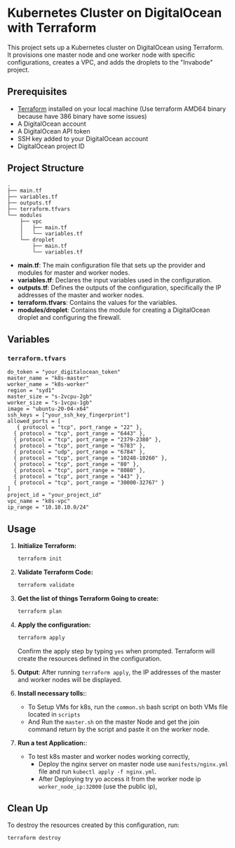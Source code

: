 
# Kubernetes Cluster on DigitalOcean with Terraform

This project sets up a Kubernetes cluster on DigitalOcean using Terraform. It provisions one master node and one worker node with specific configurations, creates a VPC, and adds the droplets to the "Invabode" project.

## Prerequisites

- [Terraform](https://www.terraform.io/downloads.html) installed on your local machine (Use terraform AMD64 binary because have 386 binary have some issues)
- A DigitalOcean account
- A DigitalOcean API token
- SSH key added to your DigitalOcean account 
- DigitalOcean project ID

## Project Structure

```
.
├── main.tf
├── variables.tf
├── outputs.tf
├── terraform.tfvars
└── modules
    ├── vpc
    │   ├── main.tf
    │   └── variables.tf
    └── droplet
        ├── main.tf
        └── variables.tf
```

- **main.tf**: The main configuration file that sets up the provider and modules for master and worker nodes.
- **variables.tf**: Declares the input variables used in the configuration.
- **outputs.tf**: Defines the outputs of the configuration, specifically the IP addresses of the master and worker nodes.
- **terraform.tfvars**: Contains the values for the variables.
- **modules/droplet**: Contains the module for creating a DigitalOcean droplet and configuring the firewall.

## Variables

### `terraform.tfvars`

```hcl
do_token = "your_digitalocean_token"
master_name = "k8s-master"
worker_name = "k8s-worker"
region = "syd1"
master_size = "s-2vcpu-2gb"
worker_size = "s-1vcpu-1gb"
image = "ubuntu-20-04-x64"
ssh_keys = ["your_ssh_key_fingerprint"]
allowed_ports = [
   { protocol = "tcp", port_range = "22" },
  { protocol = "tcp", port_range = "6443" },
  { protocol = "tcp", port_range = "2379-2380" },
  { protocol = "tcp", port_range = "6783" },
  { protocol = "udp", port_range = "6784" },
  { protocol = "tcp", port_range = "10248-10260" },
  { protocol = "tcp", port_range = "80" },
  { protocol = "tcp", port_range = "8080" },
  { protocol = "tcp", port_range = "443" },
  { protocol = "tcp", port_range = "30000-32767" }
]
project_id = "your_project_id"
vpc_name = "k8s-vpc"
ip_range = "10.10.10.0/24"
```

## Usage

1. **Initialize Terraform:**

   ```bash
   terraform init
   ```

2. **Validate Terraform Code:**

   ```bash
   terraform validate
   ```   

3. **Get the list of things Terraform Going to create:**

   ```bash
   terraform plan
   ```   


4. **Apply the configuration:**

   ```bash
   terraform apply
   ```

   Confirm the apply step by typing `yes` when prompted. Terraform will create the resources defined in the configuration.

5. **Output**:
    After running `terraform apply`, the IP addresses of the master and worker nodes will be displayed.

6. **Install necessary tolls:**:
    - To Setup VMs for k8s, run the `common.sh` bash script on both VMs file located in `scripts`
    - And Run the `master.sh` on the master Node and get the join command return by the script and paste it on the worker node.


7. **Run a test Application:**:
    - To test k8s master and worker nodes working correctly,
      - Deploy the nginx server on master node use `manifests/nginx.yml` file and run `kubectl apply -f nginx.yml`.
      - After Deploying try yo access it from the worker node ip `worker_node_ip:32000` (use the public ip),


## Clean Up

To destroy the resources created by this configuration, run:

```sh
terraform destroy
```
